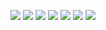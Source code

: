 
![](https://raw.githubusercontent.com/LeroyK111/pictureBed/master/20250206220711.png)
![](https://raw.githubusercontent.com/LeroyK111/pictureBed/master/20250206221335.png)
![](https://raw.githubusercontent.com/LeroyK111/pictureBed/master/20250206222000.png)
![](https://raw.githubusercontent.com/LeroyK111/pictureBed/master/20250206222108.png)
![](https://raw.githubusercontent.com/LeroyK111/pictureBed/master/20250206222229.png)
![](https://raw.githubusercontent.com/LeroyK111/pictureBed/master/20250206222248.png)
![](https://raw.githubusercontent.com/LeroyK111/pictureBed/master/20250206222442.png)




